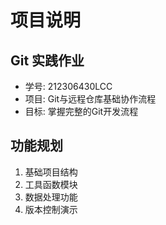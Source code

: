 # 项目说明

## Git 实践作业
- 学号: 212306430LCC
- 项目: Git与远程仓库基础协作流程
- 目标: 掌握完整的Git开发流程

## 功能规划
1. 基础项目结构
2. 工具函数模块
3. 数据处理功能
4. 版本控制演示
